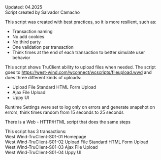 Updated: 04.2025  
Script created by Salvador Camacho

This script was created with best practices, so it is more resilient, such as:
* Transaction naming
* No add cookies
* No third party
* One validation per transaction
* Think times at the end of each transaction to better simulate user behavior

This script shows TruClient ability to upload files when needed. The script goes to https://west-wind.com/wconnect/wcscripts/fileupload.wwd and does three different kinds of uploads:  
* Upload File Standard HTML Form Upload
* Ajax File Upload
* Uppy UI
	
Runtime Settings were set to log only on errors and generate snapshot on errors, think times random from 15 seconds to 25 seconds

There is a Web - HTTP/HTML script that does the same steps

This script has 3 transactions:  
West Wind-TruClient-S01-01 Homepage  
West Wind-TruClient-S01-02 Upload File Standard HTML Form Upload  
West Wind-TruClient-S01-03 Ajax File Upload  
West Wind-TruClient-S01-04 Uppy UI